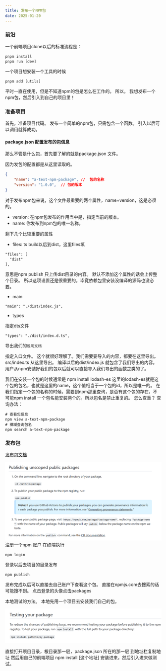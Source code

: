 ```yaml
---
title: 发布一个NPM包
date: 2025-01-20
---
```

### 前沿

一个前端项目clone以后的标准流程是：
```
pnpm install
pnpm run [dev]
```

一个项目想安装一个工具的时候
```
pnpm add [utils]
```
平时一直在使用，但是不知道npm的包是怎么在工作的。
所以。
我想发布一个npm包，然后引入到自己的项目里！
### 准备项目
首先，准备项目代码。
发布一个简单的npm包，只需包含一个函数。
引入以后可以调用就算成功。
#### package.json 配置发布的包信息

那么不管是什么包，首先要了解的就是package.json 文件。

因为发包的配置都是从这里读取的。
```json
{
	"name": "a-text-npm-package", //  包的名称
	"version": "1.0.0",  // 包的版本
}
```
对于发布npm包来说，这个文件最重要的两个属性，name+version，这是必须的。
- version: 在npm包发布的作用当中是，指定当前的版本。
- name: 你发布到npm包的唯一名称。

剩下几个比较重要的属性
- files: ts build以后到dist，这里files填

```
"files": [  
  "dist"  
],
```

意思是npm publish 只上传dist目录的内容。
默认不添加这个属性的话会上传整个目录。
所以这项设置还是很重要的，毕竟依赖包里安装没编译的源码也没必要。

- main
```
"main": "./dist/index.js",
```
- types

指定dts文件

```
"types": "./dist/index.d.ts",
```
导出我们的`说明文档`






指定入口文件。
这个就很好理解了。我们需要要导入的内容，都要在这里导出。
src/index.ts 从这里导出。
编译以后的dist/index.js 就包含了我们导出的内容。
用户从npm安装好我们的包以后就可以直接导入我们导出的函数之类的了。


我们在安装一个包的时候通常是 npm install lodash-es
这里的lodash-es就是这个包的包名，也就是这里的name，这个值相当于一个包的id，所以是唯一的。
在我们指定一个包的名称的时候，需要到npm那里查询，是否有这个包的存在，不可能npm install 一个包名能安装两个的。所以包名是禁止重复的。
怎么查重？
查询办法：
``` shell
# 查看包信息
npm view a-text-npm-package
# 模糊查询包名
npm search a-text-npm-package
```



### 发布包

[发布包文档](https://docs.npmjs.com/creating-and-publishing-unscoped-public-packages)

![](https://raw.githubusercontent.com/InsHomePgup/pic_go_img/main/blog/20250120130501168.png)
注册一个npm 账户
在终端执行

```
npm login
```

登录以后去项目的目录发布
```
npm publish
```

发布完成以后可以直接去自己账户下查看这个包。
直接在npmjs.com去搜索的话可能搜不到。
点击登录的头像点击packages

本地测试的方法。
本地先用一个项目去安装我们自己的包。


![](https://raw.githubusercontent.com/InsHomePgup/pic_go_img/main/blog/20250120135916228.png)

直接打开项目目录，根目录那一层，package.json 所在的那一层
到地址栏复制地址
然后用自己的前端项目
npm install [这个地址]
安装进来，然后引入进来做测试。
